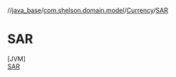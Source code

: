 //[java_base](../../../../index.md)/[com.shelson.domain.model](../../index.md)/[Currency](../index.md)/[SAR](index.md)

# SAR

[JVM]\
[SAR](index.md)
